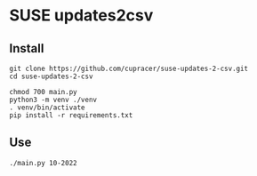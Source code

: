 # SUSE updates2csv

## Install
```commandline
git clone https://github.com/cupracer/suse-updates-2-csv.git
cd suse-updates-2-csv

chmod 700 main.py
python3 -m venv ./venv
. venv/bin/activate
pip install -r requirements.txt
```

## Use
```commandline
./main.py 10-2022
```
